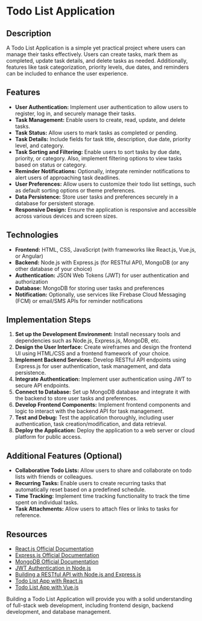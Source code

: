 # Todo List Application

## Description

A Todo List Application is a simple yet practical project where users can manage their tasks effectively. Users can create tasks, mark them as completed, update task details, and delete tasks as needed. Additionally, features like task categorization, priority levels, due dates, and reminders can be included to enhance the user experience.

## Features

- **User Authentication:** Implement user authentication to allow users to register, log in, and securely manage their tasks.
- **Task Management:** Enable users to create, read, update, and delete tasks.
- **Task Status:** Allow users to mark tasks as completed or pending.
- **Task Details:** Include fields for task title, description, due date, priority level, and category.
- **Task Sorting and Filtering:** Enable users to sort tasks by due date, priority, or category. Also, implement filtering options to view tasks based on status or category.
- **Reminder Notifications:** Optionally, integrate reminder notifications to alert users of approaching task deadlines.
- **User Preferences:** Allow users to customize their todo list settings, such as default sorting options or theme preferences.
- **Data Persistence:** Store user tasks and preferences securely in a database for persistent storage.
- **Responsive Design:** Ensure the application is responsive and accessible across various devices and screen sizes.

## Technologies

- **Frontend:** HTML, CSS, JavaScript (with frameworks like React.js, Vue.js, or Angular)
- **Backend:** Node.js with Express.js (for RESTful API), MongoDB (or any other database of your choice)
- **Authentication:** JSON Web Tokens (JWT) for user authentication and authorization
- **Database:** MongoDB for storing user tasks and preferences
- **Notification:** Optionally, use services like Firebase Cloud Messaging (FCM) or email/SMS APIs for reminder notifications

## Implementation Steps

1. **Set up the Development Environment:** Install necessary tools and dependencies such as Node.js, Express.js, MongoDB, etc.
2. **Design the User Interface:** Create wireframes and design the frontend UI using HTML/CSS and a frontend framework of your choice.
3. **Implement Backend Services:** Develop RESTful API endpoints using Express.js for user authentication, task management, and data persistence.
4. **Integrate Authentication:** Implement user authentication using JWT to secure API endpoints.
5. **Connect to Database:** Set up MongoDB database and integrate it with the backend to store user tasks and preferences.
6. **Develop Frontend Components:** Implement frontend components and logic to interact with the backend API for task management.
7. **Test and Debug:** Test the application thoroughly, including user authentication, task creation/modification, and data retrieval.
8. **Deploy the Application:** Deploy the application to a web server or cloud platform for public access.

## Additional Features (Optional)

- **Collaborative Todo Lists:** Allow users to share and collaborate on todo lists with friends or colleagues.
- **Recurring Tasks:** Enable users to create recurring tasks that automatically reset based on a predefined schedule.
- **Time Tracking:** Implement time tracking functionality to track the time spent on individual tasks.
- **Task Attachments:** Allow users to attach files or links to tasks for reference.

## Resources

- [React.js Official Documentation](https://reactjs.org/docs/getting-started.html)
- [Express.js Official Documentation](https://expressjs.com/)
- [MongoDB Official Documentation](https://docs.mongodb.com/)
- [JWT Authentication in Node.js](https://jwt.io/introduction/)
- [Building a RESTful API with Node.js and Express.js](https://www.codementor.io/@olatundegaruba/5-steps-to-authenticating-node-js-with-jwt-7ahb5dmyr)
- [Todo List App with React.js](https://www.freecodecamp.org/news/how-to-build-a-todo-app-with-react-js-and-firebase/)
- [Todo List App with Vue.js](https://vuejs.org/v2/cookbook/creating-custom-events.html)

Building a Todo List Application will provide you with a solid understanding of full-stack web development, including frontend design, backend development, and database management.

